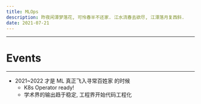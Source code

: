 ```yaml
---
title: MLOps
description: 昨夜闲潭梦落花, 可怜春半不还家. 江水流春去欲尽, 江潭落月复西斜.
date: 2021-07-21
---
```




------------------

# Events

------------------

* 2021~2022 才是 ML 真正飞入寻常百姓家 的时候
  - K8s Operator ready!
  - 学术界的输出趋于稳定, 工程界开始代码工程化
